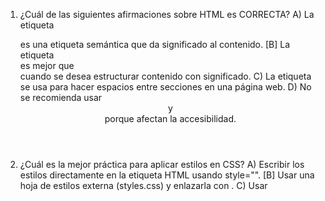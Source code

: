 1. ¿Cuál de las siguientes afirmaciones sobre HTML es CORRECTA?
A) La etiqueta <div> es una etiqueta semántica que da significado al contenido.
[B] La etiqueta <section> es mejor que <div> cuando se desea estructurar contenido con significado.
C) La etiqueta <br> se usa para hacer espacios entre secciones en una página web.
D) No se recomienda usar <header> y <footer> porque afectan la accesibilidad.

2. ¿Cuál es la mejor práctica para aplicar estilos en CSS?
A) Escribir los estilos directamente en la etiqueta HTML usando style="".
[B] Usar una hoja de estilos externa (styles.css) y enlazarla con <link>.
C) Usar <style> en el <head> de cada página individual.
D) No usar CSS, solo editar el contenido en HTML.

3. ¿Cuál es la diferencia entre class e id en CSS?
A) Un id se puede usar en varios elementos, pero class solo en uno.
[B] class se usa para múltiples elementos, mientras que id es único para cada elemento.
C) No hay diferencia, ambos pueden aplicarse a cualquier número de elementos.
D) id se usa para aplicar estilos y class solo para JavaScript.

4. ¿Cuál es la mejor forma de capturar eventos de clic en JavaScript?
A) Usar onclick directamente en la etiqueta HTML.
B) Definir la función dentro del atributo onclick en HTML.
[C] Usar document.getElementById("boton").addEventListener("click", function() {}); en JavaScript.
D) No es necesario capturar eventos, los botones funcionan automáticamente.

5. ¿Cuál es la diferencia entre innerHTML y textContent en JavaScript?
A) innerHTML muestra solo texto, mientras que textContent también interpreta HTML.
[B] textContent muestra solo texto sin interpretar HTML, mientras que innerHTML permite insertar código HTML dentro de un elemento.
C) textContent es más lento que innerHTML porque procesa más información.
D) No hay ninguna diferencia entre ambos.